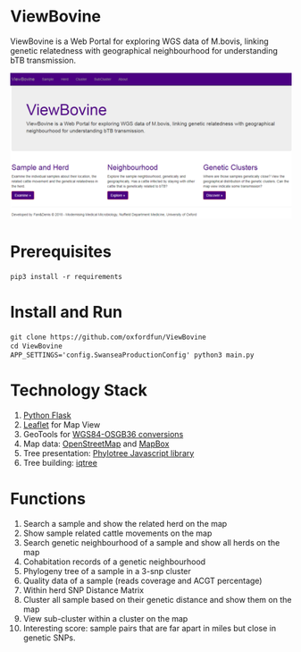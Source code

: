 # ViewBovine
ViewBovine is a Web Portal for exploring WGS data of M.bovis, linking genetic relatedness with geographical neighbourhood for understanding bTB transmission.

![Cover of ViewBovine](https://github.com/misssoft/Fan.Flask/raw/master/cover.png)

# Prerequisites
    pip3 install -r requirements

# Install and Run
    git clone https://github.com/oxfordfun/ViewBovine
    cd ViewBovine
    APP_SETTINGS='config.SwanseaProductionConfig' python3 main.py
    
# Technology Stack
1. [Python Flask](http://flask.pocoo.org/)
2. [Leaflet](https://leafletjs.com/) for Map View 
3. GeoTools for [WGS84-OSGB36 conversions](https://www.nearby.org.uk/tests/GeoTools2.html)
4. Map data: [OpenStreetMap](https://www.openstreetmap.org/) and [MapBox](https://www.mapbox.com/)
5. Tree presentation: [Phylotree Javascript library](http://phylotree.hyphy.org/documentation/index.html)
6. Tree building: [iqtree](http://www.iqtree.org/) 

# Functions

1. Search a sample and show the related herd on the map 
2. Show sample related cattle movements on the map
3. Search genetic neighbourhood of a sample and show all herds on the map
4. Cohabitation records of a genetic neighbourhood
5. Phylogeny tree of a sample in a 3-snp cluster
6. Quality data of a sample (reads coverage and ACGT percentage)
7. Within herd SNP Distance Matrix 
8. Cluster all sample based on their genetic distance and show them on the map
9. View sub-cluster within a cluster on the map
10. Interesting score: sample pairs that are far apart in miles but close in genetic SNPs.

